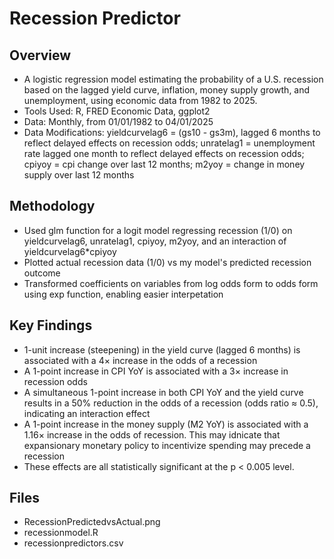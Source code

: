 # Recession Predictor
## Overview
- A logistic regression model estimating the probability of a U.S. recession based on the lagged yield curve, inflation, money supply growth, and unemployment, using economic data from 1982 to 2025.
- Tools Used: R, FRED Economic Data, ggplot2
- Data: Monthly, from 01/01/1982 to 04/01/2025
- Data Modifications: yieldcurvelag6 = (gs10 - gs3m), lagged 6 months to reflect delayed effects on recession odds; unratelag1 = unemployment rate lagged one month to reflect delayed effects on recession odds; cpiyoy = cpi change over last 12 months; m2yoy = change in money supply over last 12 months
  
## Methodology
- Used glm function for a logit model regressing recession (1/0) on yieldcurvelag6, unratelag1, cpiyoy, m2yoy, and an interaction of yieldcurvelag6*cpiyoy
- Plotted actual recession data (1/0) vs my model's predicted recession outcome
- Transformed coefficients on variables from log odds form to odds form using exp function, enabling easier interpetation
  
## Key Findings
- 1-unit increase (steepening) in the yield curve (lagged 6 months) is associated with a 4× increase in the odds of a recession
- A 1-point increase in CPI YoY is associated with a 3× increase in recession odds
- A simultaneous 1-point increase in both CPI YoY and the yield curve results in a 50% reduction in the odds of a recession (odds ratio ≈ 0.5), indicating an interaction effect
- A 1-point increase in the money supply (M2 YoY) is associated with a 1.16× increase in the odds of recession. This may idnicate that expansionary monetary policy to incentivize spending may precede a recession
- These effects are all statistically significant at the p < 0.005 level.

## Files
- RecessionPredictedvsActual.png
- recessionmodel.R
- recessionpredictors.csv
